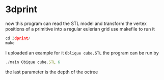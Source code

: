 # 3dprint
now this program can read the STL model and transform the vertex positions of a primitive into a regular eulerian grid
use makefile to run it
``` javascript
cd 3dprint/
make
```
I uploaded an example for it `Oblique cube.STL`
the program can be run by
``` javascript
./main Obique cube.STL 6
```
the last parameter is the depth of the octree
